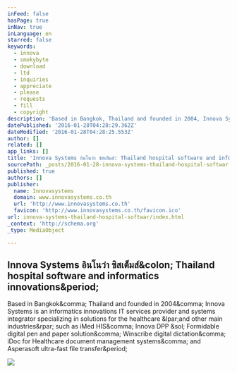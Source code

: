 ```yaml
---
inFeed: false
hasPage: true
inNav: true
inLanguage: en
starred: false
keywords:
  - innova
  - smokybyte
  - download
  - ltd
  - inquiries
  - appreciate
  - please
  - requests
  - fill
  - copyright
description: 'Based in Bangkok, Thailand and founded in 2004, Innova Systems is an informatics innovations IT services provider and systems integrator specializing in solutions for the healthcare (and other main industries) such as iMed HIS, Innova DPP / Formidable digital pen and paper solution, Winscribe digital dictation, iDoc for Healthcare document management systems, and Asperasoft ultra-fast file transfer.'
datePublished: '2016-01-28T04:28:29.362Z'
dateModified: '2016-01-28T04:28:25.553Z'
author: []
related: []
app_links: []
title: 'Innova Systems อินโนว่า ซิสเต็มส์: Thailand hospital software and informatics innovations.'
sourcePath: _posts/2016-01-28-innova-systems-thailand-hospital-softwar.md
published: true
authors: []
publisher:
  name: Innovasystems
  domain: www.innovasystems.co.th
  url: 'http://www.innovasystems.co.th'
  favicon: 'http://www.innovasystems.co.th/favicon.ico'
url: innova-systems-thailand-hospital-softwar/index.html
_context: 'http://schema.org'
_type: MediaObject

---
```

<article style=""><h1>Innova Systems อินโนว่า ซิสเต็มส์&amp;colon; Thailand hospital software and informatics innovations&amp;period;</h1><p>Based in Bangkok&amp;comma; Thailand and founded in 2004&amp;comma; Innova Systems is an informatics innovations IT services provider and systems integrator specializing in solutions for the healthcare &amp;lpar;and other main industries&amp;rpar; such as iMed HIS&amp;comma; Innova DPP &amp;sol; Formidable digital pen and paper solution&amp;comma; Winscribe digital dictation&amp;comma; iDoc for Healthcare document management systems&amp;comma; and Asperasoft ultra-fast file transfer&amp;period;</p><img src="http://www.innovasystems.co.th/captcha/image.php?1453954997" /></article>
